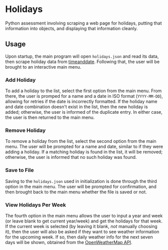 # Holidays
Python assessment involving scraping a web page for holidays, putting that information into objects, and displaying that information cleanly.

## Usage
Upon startup, the main program will open `holidays.json` and read its data, then scrape holiday data from [timeanddate](https://www.timeanddate.com/holidays/us/). Following that, the user will be brought to an interactive main menu.

### Add Holiday
To add a holiday to the list, select the first option from the main menu. From there, the user is promped for a name and a date in ISO format (`YYYY-MM-DD`), allowing for retries if the date is incorrectly formatted. If the holiday name and date combination doesn't exist in the list, then the new holiday is added; otherwise, the user is informed of the duplicate entry. In either case, the user is then returned to the main menu.

### Remove Holiday
To remove a holiday from the list, select the second option from the main menu. The user will be prompted for a name and date, similar to if they were adding a holiday. If a matching holiday is found in the list, it will be removed; otherwise, the user is informed that no such holiday was found.

### Save to File
Saving to the `holidays.json` used in initialization is done through the third option in the main menu. The user will be prompted for confirmation, and then brought back to the main menu whether the file is saved or not.

### View Holidays Per Week
The fourth option in the main menu allows the user to input a year and week (or leave blank to get current year/week) and get the holidays for that week.
If the current week is selected (by leaving it blank, *not* manually choosing it), then the user will also be asked if they want to see weather information for the upcoming week. If so, then daily weather info for the next seven days will be shown, obtained from the [OpenWeatherMap API](https://openweathermap.org/api).